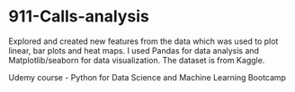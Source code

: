 # 911-Calls-analysis

Explored and created new features from the data which was used to plot linear, bar plots and heat maps. I used Pandas for data analysis and Matplotlib/seaborn for data visualization. The dataset is from Kaggle.

Udemy course - Python for Data Science and Machine Learning Bootcamp

